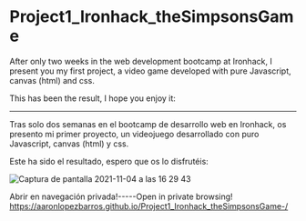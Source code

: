 # Project1_Ironhack_theSimpsonsGame

After only two weeks in the web development bootcamp at Ironhack, I present you my first project, a video game developed with pure Javascript, canvas (html) and css.

This has been the result, I hope you enjoy it:

--------------------------------------------------------------------------------------------------------------------------------------------------------------------

Tras solo dos semanas en el bootcamp de desarrollo web en Ironhack, os presento mi primer proyecto, un videojuego desarrollado con puro Javascript, canvas (html) y css.

Este ha sido el resultado, espero que os lo disfrutéis:

![Captura de pantalla 2021-11-04 a las 16 29 43](https://user-images.githubusercontent.com/92530312/143278383-4ca385a8-0894-47c7-9ad9-90dd1274a766.png)

Abrir en navegación privada!-----Open in private browsing!
https://aaronlopezbarros.github.io/Project1_Ironhack_theSimpsonsGame-/
